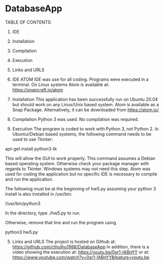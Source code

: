 # DatabaseApp
TABLE OF CONTENTS:

1. IDE
2. Installation 
3. Compilation
4. Execution
5. Links and URLS

1. IDE
ATOM IDE was use for all coding. Programs were executed in a terminal. On Linux systems Atom is available at:
https://snapcraft.io/atom

2. Installation 
This application has been successfully run on Ubuntu 20.04 but
should work on any Linux/Unix based system. Atom is available as a Snap Package. Alternatively, it can be downloaded from 
https://atom.io/

3. Compilation
Python 3 was used. No compilation was required. 

4. Execution
The program is coded to work with Python 3, not Python 2. In
Ubuntui/Debian based systems, the following command needs to be used to use Tkinter:

apt-get install python3-tk

This will allow the GUI to work properly.
This command assumes a Debian based operating system. Otherwise check your
package manager with regards to Tkinter. Windows systems may not need this step. 
Atom was used for coding the application but no specific IDE is necessary to
compile and run the application.

The following must be at the beginning of hw5.py assuming your python 3 install
is also installed in /usr/bin:

!/usr/bin/python3

In the directory, type ./hw5.py to run. 

Otherwise, remove that line and run the program using

python3 hw5.py

5. Links and URLS
The project is hosted on Github at: https://github.com/cthulhu1988/DatabaseApp
In addition, there is a video showing the execution at: https://youtu.be/0sr1-IABnYY
or at: https://www.youtube.com/watch?v=0sr1-IABnYY&feature=youtu.be

